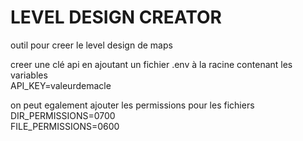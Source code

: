 # LEVEL DESIGN CREATOR

outil pour creer le level design de maps  
  
  
creer une clé api en ajoutant un fichier .env à la racine contenant les variables  
API_KEY=valeurdemacle  
  
on peut egalement ajouter les permissions pour les fichiers  
DIR_PERMISSIONS=0700  
FILE_PERMISSIONS=0600  